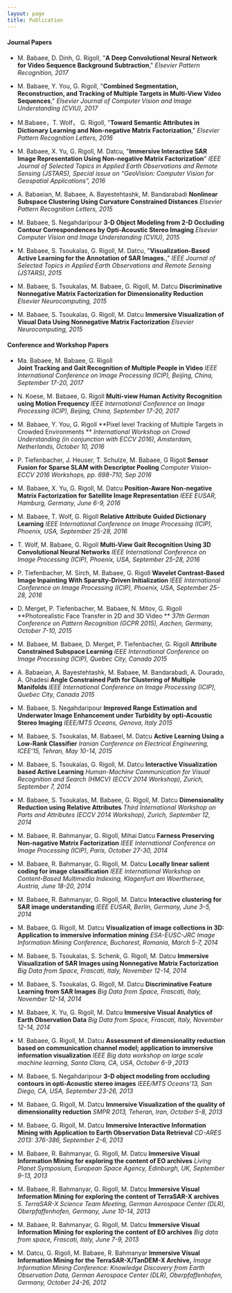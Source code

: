 ```yaml
---
layout: page
title: Publication
---
```



#### Journal Papers
* M. Babaee, D. Dinh, G. Rigoll,
"**A Deep Convolutional Neural Network for Video Sequence Background Subtraction**,"
_Elsevier Pattern Recognition, 2017_  

* M. Babaee, Y. You, G. Rigoll,
"**Combined Segmentation, Reconstruction, and Tracking of Multiple Targets in Multi-View Video Sequences**,"
_Elsevier Journal of Computer Vision and Image Understanding (CVIU), 2017_ 

* M.Babaee，T. Wolf， G. Rigoll,
"**Toward Semantic Attributes in Dictionary Learning and Non-negative Matrix Factorization**,"
_Elsevier Pattern Recognition Letters, 2016_ 

* M. Babaee, X. Yu, G. Rigoll, M. Datcu, 
"**Immersive Interactive SAR Image Representation Using Non-negative Matrix Factorization**" 
_IEEE Journal of Selected Topics in Applied Earth Observations and Remote Sensing (JSTARS), Special issue on “GeoVision: Computer Vision for Geospatial Applications", 2016_ 

* A. Babaeian, M. Babaee, A. Bayestehtashk, M. Bandarabadi
**Nonlinear Subspace Clustering Using Curvature Constrained Distances**
_Elsevier Pattern Recognition Letters, 2015_ 

* M. Babaee, S. Negahdaripour
**3-D Object Modeling from 2-D Occluding Contour Correspondences by Opti-Acoustic Stereo Imaging** 
_Elsevier Computer Vision and Image Understanding (CVIU), 2015_ 

* M. Babaee, S. Tsoukalas, G. Rigoll, M. Datcu, 
"**Visualization-Based Active Learning for the Annotation of SAR Images.**," 
_IEEE Journal of Selected Topics in Applied Earth Observations and Remote Sensing (JSTARS), 2015_ 

* M. Babaee, S. Tsoukalas, M. Babaee, G. Rigoll, M. Datcu 
**Discriminative Nonnegative Matrix Factorization for Dimensionality Reduction** 
_Elsevier Neurocomputing, 2015_ 

* M. Babaee, S. Tsoukalas, G. Rigoll, M. Datcu 
**Immersive Visualization of Visual Data Using Nonnegative Matrix Factorization** 
_Elsevier Neurocomputing, 2015_ 

#### Conference and Workshop Papers 

* Ma. Babaee, M. Babaee, G. Rigoll  
**Joint Tracking and Gait Recognition of Multiple People in Video** 
_IEEE International Conference on Image Processing (ICIP), Beijing, China, September 17-20, 2017_ 

* N. Koese, M. Babaee, G. Rigoll 
**Multi-view Human Activity Recognition using Motion Frequency** 
_IEEE International Conference on Image Processing (ICIP), Beijing, China, September 17-20, 2017_ 

* M. Babaee, Y. You, G. Rigoll 
**Pixel level Tracking of Multiple Targets in Crowded Environments ** 
_International Workshop on Crowd Understanding (in conjunction with ECCV 2016), Amsterdam, Netherlands, October 10, 2016_ 

* P. Tiefenbacher, J. Heuser, T. Schulze, M. Babaee, G Rigoll 
**Sensor Fusion for Sparse SLAM with Descriptor Pooling** 
_Computer Vision–ECCV 2016 Workshops, pp. 698-710, Sep 2016_ 

* M. Babaee, X. Yu, G. Rigoll, M. Datcu
**Position-Aware Non-negative Matrix Factorization for Satellite Image Representation**
_IEEE EUSAR, Hamburg, Germany, June 6-9, 2016_ 

* M. Babaee, T. Wolf, G. Rigoll 
**Relative Attribute Guided Dictionary Learning**
_IEEE International Conference on Image Processing (ICIP), Phoenix, USA, September 25-28, 2016_ 

* T. Wolf, M. Babaee, G. Rigoll 
**Multi-View Gait Recognition Using 3D Convolutional Neural Networks** 
_IEEE International Conference on Image Processing (ICIP), Phoenix, USA, September 25-28, 2016_ 

* P. Tiefenbacher, M. Sirch, M. Babaee, G. Rigoll 
**Wavelet Contrast-Based Image Inpainting With Sparsity-Driven Initialization** 
_IEEE International Conference on Image Processing (ICIP), Phoenix, USA, September 25-28, 2016_ 

* D. Merget, P. Tiefenbacher, M. Babaee, N. Mitov, G. Rigoll 
**Photorealistic Face Transfer in 2D and 3D Video **
_37th German Conference on Pattern Recognition (GCPR 2015), Aachen, Germany, October 7-10, 2015_ 

* M. Babaee, M. Babaee, D. Merget, P. Tiefenbacher, G. Rigoll
**Attribute Constrained Subspace Learning**
_IEEE International Conference on Image Processing (ICIP), Quebec City, Canada 2015_ 

* A. Babaeian, A. Bayestehtashk, M. Babaee, M. Bandarabadi, A. Dourado, A. Ghadesi 
**Angle Constrained Path for Clustering of Multiple Manifolds**
_IEEE International Conference on Image Processing (ICIP), Quebec City, Canada 2015_ 

* M.  Babaee, S. Negahdaripour 
**Improved Range Estimation and Underwater Image Enhancement under Turbidity by opti-Acoustic Stereo Imaging** 
_IEEE/MTS Oceans, Genova, Italy 2015_ 

* M. Babaee, S. Tsoukalas, M. Babaeel, M. Datcu 
**Active Learning Using a Low-Rank Classifier** 
_Iranian Conference on Electrical Engineering, ICEE'15, Tehran, May 10-14, 2015_ 

* M. Babaee, S. Tsoukalas, G. Rigoll, M. Datcu 
**Interactive Visualization based Active Learning** 
_Human-Machine Communication for Visual Recognition and Search (HMCV) (ECCV 2014 Workshop), Zurich, September 7, 2014_ 

* M. Babaee, S. Tsoukalas, M. Babaee, G. Rigoll, M. Datcu 
**Dimensionality Reduction using Relative Attributes** 
_Third International Workshop on Parts and Attributes (ECCV 2014 Workshop), Zurich, September 12, 2014_ 

* M. Babaee, R. Bahmanyar, G. Rigoll, Mihai Datcu 
**Farness Preserving Non-nagative Matrix Factorization** 
_IEEE International Conference on Image Processing (ICIP), Paris, October 27-30, 2014_ 

* M. Babaee, R. Bahmanyar, G. Rigoll, M. Datcu 
**Locally linear salient coding for image classification** 
_IEEE International Workshop on Content-Based Multimedia Indexing, Klagenfurt am Woerthersee, Austria, June 18-20, 2014_ 

* M. Babaee, R. Bahmanyar, G. Rigoll, M. Datcu 
**Interactive clustering for SAR image understanding** 
_IEEE EUSAR, Berlin, Germany, June 3-5, 2014_ 

* M. Babaee, G. Rigoll, M. Datcu 
**Visualization of image collections in 3D: Application to immersive information mining** 
_ESA-EUSC-JRC Image Information Mining Conference, Bucharest, Romania, March 5-7, 2014_ 

* M. Babaee, S. Tsoukalas, S. Schenk, G. Rigoll, M. Datcu 
**Immersive Visualization of SAR Images using Nonnegative Matrix Factorization** 
_Big Data from Space, Frascati, Italy, November 12-14, 2014_ 

* M. Babaee, S. Tsoukalas, G. Rigoll, M. Datcu 
**Discriminative Feature Learning from SAR Images** 
_Big Data from Space, Frascati, Italy, November 12-14, 2014_ 

* M. Babaee, X. Yu, G. Rigoll, M. Datcu 
**Immersive Visual Analytics of Earth Observation Data** 
_Big Data from Space, Frascati, Italy, November 12-14, 2014_ 

* M. Babaee, G. Rigoll, M. Datcu 
**Assessment of dimensionality reduction based on communication channel model; application to immersive information visualization** 
_IEEE Big data workshop on large scale machine learning, Santa Clara, CA, USA, October 6-9 ,2013_ 

* M. Babaee, S. Negahdaripour 
**3-D object modeling from occluding contours in opti-Acoustic stereo images** 
_IEEE/MTS Oceans'13, San Diego, CA, USA, September 23-26, 2013_ 

* M. Babaee, G. Rigoll, M. Datcu 
**Immersive Visualization of the quality of dimensionality reduction** 
_SMPR 2013, Teheran, Iran, October 5-8, 2013_ 

* M. Babaee, G. Rigoll, M. Datcu 
**Immersive Interactive Information Mining with Application to Earth Observation Data Retrieval** 
_CD-ARES 2013: 376-386, September 2-6, 2013_ 

* M. Babaee, R. Bahmanyar, G. Rigoll, M. Datcu 
**Immersive Visual Information Mining for exploring the content of EO archives** 
_Living Planet Symposium, European Space Agency, Edinburgh, UK, September 9-13, 2013_ 

* M. Babaee, R. Bahmanyar, G. Rigoll, M. Datcu 
**Immersive Visual Information Mining for exploring the content of TerraSAR-X archives** 
_5\. TerraSAR-X Science Team Meeting, German Aerospace Center (DLR), Oberpfaffenhofen, Germany, June 10-14, 2013_ 

* M. Babaee, R. Bahmanyar, G. Rigoll, M. Datcu 
**Immersive Visual Information Mining for exploring the content of EO archives** 
_Big data from space, Frascati, Italy, June 7-9, 2013_ 

* M. Datcu, G. Rigoll, M. Babaee, R. Bahmanyar 
**Immersive Visual Information Mining for the TerraSAR-X/TanDEM-X Archive,** 
_Image Information Mining Conference: Knowledge Discovery from Earth Observation Data, German Aerospace Center (DLR), Oberpfaffenhofen, Germany, October 24-26, 2012_
